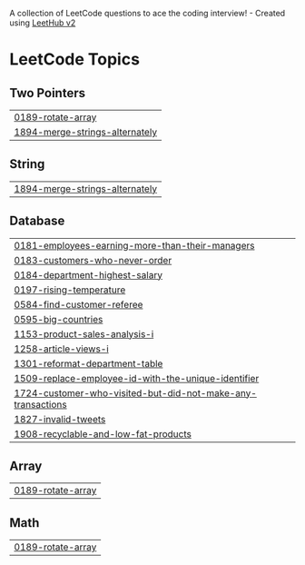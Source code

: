 A collection of LeetCode questions to ace the coding interview! - Created using [LeetHub v2](https://github.com/arunbhardwaj/LeetHub-2.0)
<!---LeetCode Topics Start-->
# LeetCode Topics
## Two Pointers
|  |
| ------- |
| [0189-rotate-array](https://github.com/rimiJI/codeup-programmers-Leetcode/tree/master/0189-rotate-array) |
| [1894-merge-strings-alternately](https://github.com/rimiJI/codeup-programmers-Leetcode/tree/master/1894-merge-strings-alternately) |
## String
|  |
| ------- |
| [1894-merge-strings-alternately](https://github.com/rimiJI/codeup-programmers-Leetcode/tree/master/1894-merge-strings-alternately) |
## Database
|  |
| ------- |
| [0181-employees-earning-more-than-their-managers](https://github.com/rimiJI/codeup-programmers-Leetcode/tree/master/0181-employees-earning-more-than-their-managers) |
| [0183-customers-who-never-order](https://github.com/rimiJI/codeup-programmers-Leetcode/tree/master/0183-customers-who-never-order) |
| [0184-department-highest-salary](https://github.com/rimiJI/codeup-programmers-Leetcode/tree/master/0184-department-highest-salary) |
| [0197-rising-temperature](https://github.com/rimiJI/codeup-programmers-Leetcode/tree/master/0197-rising-temperature) |
| [0584-find-customer-referee](https://github.com/rimiJI/codeup-programmers-Leetcode/tree/master/0584-find-customer-referee) |
| [0595-big-countries](https://github.com/rimiJI/codeup-programmers-Leetcode/tree/master/0595-big-countries) |
| [1153-product-sales-analysis-i](https://github.com/rimiJI/codeup-programmers-Leetcode/tree/master/1153-product-sales-analysis-i) |
| [1258-article-views-i](https://github.com/rimiJI/codeup-programmers-Leetcode/tree/master/1258-article-views-i) |
| [1301-reformat-department-table](https://github.com/rimiJI/codeup-programmers-Leetcode/tree/master/1301-reformat-department-table) |
| [1509-replace-employee-id-with-the-unique-identifier](https://github.com/rimiJI/codeup-programmers-Leetcode/tree/master/1509-replace-employee-id-with-the-unique-identifier) |
| [1724-customer-who-visited-but-did-not-make-any-transactions](https://github.com/rimiJI/codeup-programmers-Leetcode/tree/master/1724-customer-who-visited-but-did-not-make-any-transactions) |
| [1827-invalid-tweets](https://github.com/rimiJI/codeup-programmers-Leetcode/tree/master/1827-invalid-tweets) |
| [1908-recyclable-and-low-fat-products](https://github.com/rimiJI/codeup-programmers-Leetcode/tree/master/1908-recyclable-and-low-fat-products) |
## Array
|  |
| ------- |
| [0189-rotate-array](https://github.com/rimiJI/codeup-programmers-Leetcode/tree/master/0189-rotate-array) |
## Math
|  |
| ------- |
| [0189-rotate-array](https://github.com/rimiJI/codeup-programmers-Leetcode/tree/master/0189-rotate-array) |
<!---LeetCode Topics End-->